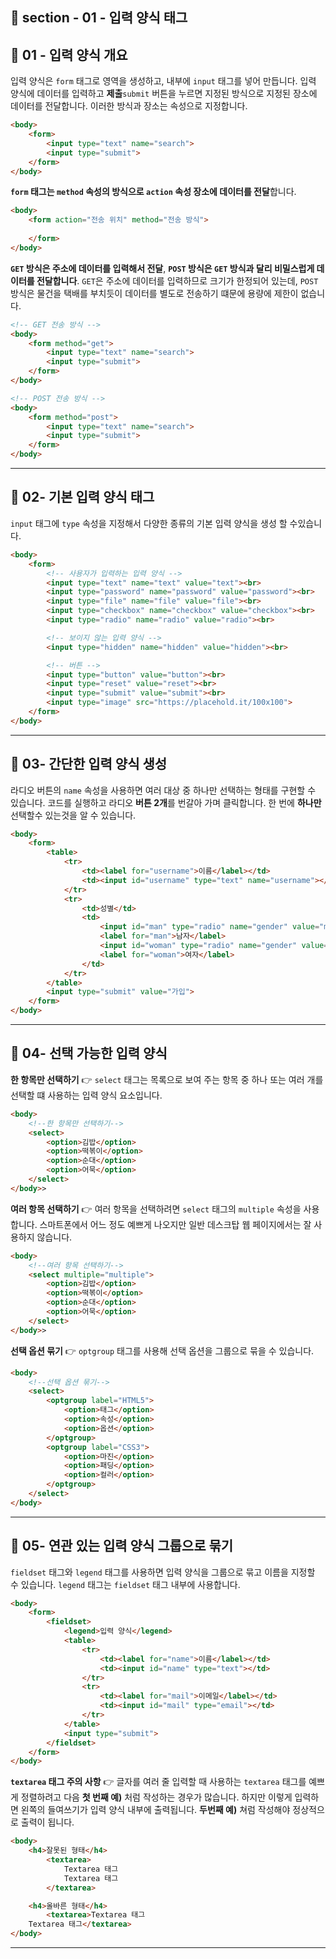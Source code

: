 ## 📝 section - 01 - 입력 양식 태그

## 📍 01 - 입력 양식 개요

입력 양식은 `form` 태그로 영역을 생성하고, 내부에 `input` 태그를 넣어 만듭니다. 입력 양식에 데이터를 입력하고 **제출**`submit` 버튼을 누르면 지정된 방식으로 지정된 장소에 데이터를 전달합니다. 이러한 방식과 장소는 속성으로 지정합니다.

```html
<body>
    <form>
        <input type="text" name="search">
        <input type="submit">
    </form>
</body>
```

 **`form` 태그는 `method` 속성의 방식으로 `action` 속성 장소에 데이터를 전달**합니다.

```html
<body>
    <form action="전송 위치" method="전송 방식">
        
    </form>
</body>
```

**`GET` 방식은 주소에 데이터를 입력해서 전달**, **`POST` 방식은 `GET` 방식과 달리 비밀스럽게 데이터를 전달합니다**. `GET`은 주소에 데이터를 입력하므로 크기가 한정되어 있는데, `POST` 방식은 물건을 택배를 부치듯이 데이터를 별도로 전송하기 떄문에 용량에 제한이 없습니다.

```html
<!-- GET 전송 방식 -->
<body>
    <form method="get">
        <input type="text" name="search">
        <input type="submit">
    </form>
</body>
```

```html
<!-- POST 전송 방식 -->
<body>
    <form method="post">
        <input type="text" name="search">
        <input type="submit">
    </form>
</body>
```

---
## 📍 02- 기본 입력 양식 태그

`input` 태그에 `type` 속성을 지정해서 다양한 종류의 기본 입력 양식을 생성 할 수있습니다.

```html
<body>
    <form>
        <!-- 사용자가 입력하는 입력 양식 -->
        <input type="text" name="text" value="text"><br>
        <input type="password" name="password" value="password"><br>
        <input type="file" name="file" value="file"><br>
        <input type="checkbox" name="checkbox" value="checkbox"><br>
        <input type="radio" name="radio" value="radio"><br>

        <!-- 보이지 않는 입력 양식 -->
        <input type="hidden" name="hidden" value="hidden"><br>

        <!-- 버튼 -->
        <input type="button" value="button"><br>
        <input type="reset" value="reset"><br>
        <input type="submit" value="submit"><br>
        <input type="image" src="https://placehold.it/100x100">
    </form>
</body>
```

---
## 📍 03- 간단한 입력 양식 생성

라디오 버튼의 `name` 속성을 사용하면 여러 대상 중 하나만 선택하는 형태를 구현할 수 있습니다. 코드를 실행하고 라디오 **버튼 2개**를 번갈아 가며 클릭합니다. 한 번에 **하나만** 선택할수 있는것을 알 수 있습니다.

```html
<body>
    <form>
        <table>
            <tr>
                <td><label for="username">이름</label></td>
                <td><input id="username" type="text" name="username"></td>
            </tr>
            <tr>
                <td>성별</td>
                <td>
                    <input id="man" type="radio" name="gender" value="m">
                    <label for="man">남자</label>
                    <input id="woman" type="radio" name="gender" value="w">
                    <label for="woman">여자</label>
                </td>
            </tr>
        </table>  
        <input type="submit" value="가입">
    </form>
</body>
```

---
## 📍 04- 선택 가능한 입력 양식

**한 항목만 선택하기** 👉 `select` 태그는 목록으로 보여 주는 항목 중 하나 또는 여러 개를 선택할 떄 사용하는 입력 양식 요소입니다.

```html
<body>
    <!--한 항목만 선택하기-->
    <select>
        <option>김밥</option>
        <option>떡볶이</option>
        <option>순대</option>
        <option>어묵</option>
    </select>
</body>>
```
**여러 항목 선택하기** 👉 여러 항목을 선택하려면 `select` 태그의 `multiple` 속성을 사용합니다. 스마트폰에서 어느 정도 예쁘게 나오지만 일반 데스크탑 웹 페이지에서는 잘 사용하지 않습니다.

```html
<body>
    <!--여러 항목 선택하기-->
    <select multiple="multiple">
        <option>김밥</option>
        <option>떡볶이</option>
        <option>순대</option>
        <option>어묵</option>
    </select>
</body>>
```

**선택 옵션 묶기** 👉 `optgroup` 태그를 사용해 선택 옵션을 그룹으로 묶을 수 있습니다.

```html
<body>
    <!--선택 옵션 묶기-->
    <select>
        <optgroup label="HTML5">
            <option>태그</option>
            <option>속성</option>
            <option>옵션</option>
        </optgroup>
        <optgroup label="CSS3">
            <option>마진</option>
            <option>패딩</option>
            <option>컬러</option>
        </optgroup>
    </select>
</body>
```

---
## 📍 05- 연관 있는 입력 양식 그룹으로 묶기

`fieldset` 태그와 `legend` 태그를 사용하면 입력 양식을 그룹으로 묶고 이름을 지정할 수 있습니다. `legend` 태그는 `fieldset` 태그 내부에 사용합니다.

```html
<body>
    <form>
        <fieldset>
            <legend>입력 양식</legend>
            <table>
                <tr>
                    <td><label for="name">이름</label></td>
                    <td><input id="name" type="text"></td>
                </tr>
                <tr>
                    <td><label for="mail">이메일</label></td>
                    <td><input id="mail" type="email"></td>
                </tr>
            </table>
            <input type="submit">
        </fieldset>
    </form>
</body>
```

**`textarea` 태그 주의 사항** 👉 글자를 여러 줄 입력할 때 사용하는 `textarea` 태그를 예쁘게 정렬하려고 다음 **첫 번째 예)** 처럼 작성하는 경우가 많습니다. 하지만 이렇게 입력하면 왼쪽의 들여쓰기가 입력 양식 내부에 출력됩니다. **두번째 예)** 쳐럼 작성해야 정상적으로 출력이 됩니다.

```html
<body>
    <h4>잘못된 형태</h4>
        <textarea>
            Textarea 태그
            Textarea 태그
        </textarea>

    <h4>올바른 형태</h4>
        <textarea>Textarea 태그
    Textarea 태그</textarea>
</body>
```

---
